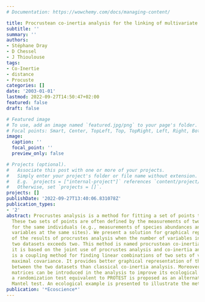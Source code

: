 ```yaml
---
# Documentation: https://wowchemy.com/docs/managing-content/

title: Procrustean co-inertia analysis for the linking of multivariate data sets
subtitle: ''
summary: ''
authors:
- Stéphane Dray
- D Chessel
- J Thioulouse
tags:
- Co-Inertie
- distance
- Procuste
categories: []
date: '2003-01-01'
lastmod: 2022-09-27T14:50:47+02:00
featured: false
draft: false

# Featured image
# To use, add an image named `featured.jpg/png` to your page's folder.
# Focal points: Smart, Center, TopLeft, Top, TopRight, Left, Right, BottomLeft, Bottom, BottomRight.
image:
  caption: ''
  focal_point: ''
  preview_only: false

# Projects (optional).
#   Associate this post with one or more of your projects.
#   Simply enter your project's folder or file name without extension.
#   E.g. `projects = ["internal-project"]` references `content/project/deep-learning/index.md`.
#   Otherwise, set `projects = []`.
projects: []
publishDate: '2022-09-27T13:40:06.831078Z'
publication_types:
- '2'
abstract: Procrustes analysis is a method for fitting a set of points to another.
  These two sets of points are often defined by the measurements of two sets of variables
  for the same individuals (e.g., measurements of species abundances and environmental
  variables at the same sites). We present a solution for graphical representation
  of the results of procrustes analysis when the number of variables in each of the
  two datasets exceeds two. This method is named procrustean co-inertia analysis because
  it is based on the joint use of procrustes analysis and co-inertia analysis, which
  is a coupling method for finding linear combinations of two sets of variables of
  maximal covariance. It provides better graphical representation of the concordance
  between the two datasets than classical co-inertia analysis. Moreover, distance
  matrices can be introduced in the analysis to improve its ecological meaning. Lastly,
  a randomization test equivalent to PROTEST is proposed as an alternative to the
  Mantel test. An ecological example is presented to illustrate the method.
publication: '*Ecoscience*'
---
```

